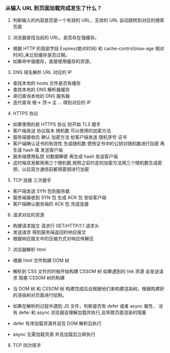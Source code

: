 ### 从输入 URL 到页面加载完成发生了什么？

1. 判断输入的内容是否是一个有效的 URL，无效的 URL 自动跳转到对应的搜索页面

2. 浏览器查找当前的 URL，是否存在强缓存。

- 根据 HTTP 的首部字段 Expires(绝对时间) 和 cache-control(max-age 相对时间),来比较缓存是否过期。
- 如果命中强缓存，直接使用缓存的资源。

3. DNS 域名解析 URL 对应的 IP

- 查找本地的 hosts 文件是否有缓存
- 查找本地的 DNS 解析器缓存
- 递归查询本地的 DNS 服务器
- 迭代查询 根-> 顶-> 主 ... 得到对应的 IP

4. HTTPS 协议

- 如果使用的是 HTTPS 协议 则开始 TLS 握手
- 客户端发送 协议版本 随机数 可以使用的加密方法
- 服务端接收后 确认 加密方法 给客户端发送 随机序号 证书
- 客户端确认证书的有效性 生成随机数 使用证书中的公钥对随机数进行加密 再生成 hash 值 发送客户端
- 服务端使用私钥 对数据解密 再生成 hash 发送客户端
- 这时候双发都用用三个随机数,按照之前约定的加密方法用三个随机数生成密钥，以后双方通信前都用密钥进行加密

5. TCP 连接 三次握手

- 客户端发送 SYN 包到服务器
- 服务端接收到 SYN 包 生成 ACK 包 发给客户端
- 客户端确认服务端的 ACK 包 完成连接

6. 请求对应的资源

- 构建请求报文 请求行 GET/HTTP/1.1 请求头
- 发送请求 得到服务端返回的响应报文
- 根据响应报文中的压缩方式对响应体解压

7. 浏览器解析 html

- 根据 html 文件构建 DOM 树
- 解析到 CSS 文件的时候开始构建 CSSOM 树 如果遇到的 link 资源 会发送请求 阻塞 CSSOM 树的构建
- 当 DOM 树 和 CSSOM 树 构建完成后会根据他们来构建渲染树。根据构建好的渲染树对页面进行绘制。
- 如果在解析的过程中遇到 JS 文件，判断是否有 defer 或者 async 属性， 没有 defer 和 async 浏览器会理解加载并执行,会导致页面渲染的阻塞

- defer 有序加载资源并且在 DOM 解析后执行
- async 无需加载资源 并且加载后立即执行

8. TCP 四次挥手
